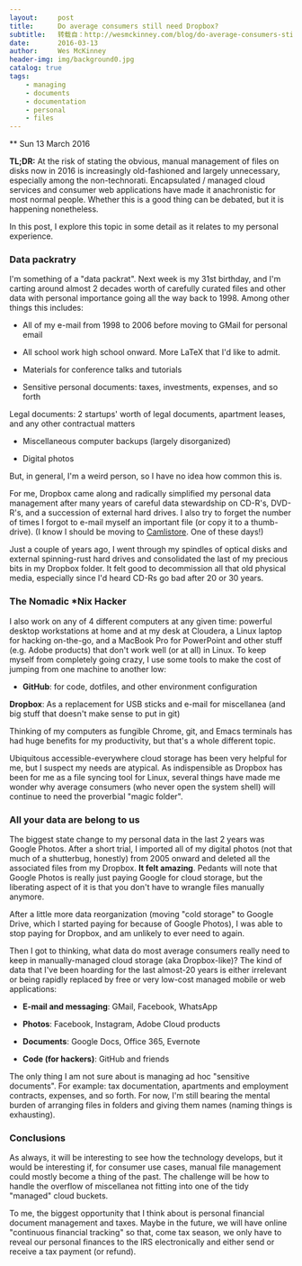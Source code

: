 ```yaml
---
layout:     post
title:      Do average consumers still need Dropbox?
subtitle:   转载自：http://wesmckinney.com/blog/do-average-consumers-still-need-dropbox/
date:       2016-03-13
author:     Wes McKinney
header-img: img/background0.jpg
catalog: true
tags:
    - managing
    - documents
    - documentation
    - personal
    - files
---
```






** Sun 13 March 2016

 

**TL;DR:** At the risk of stating the obvious, manual management of files on
disks now in 2016 is increasingly old-fashioned and largely unnecessary,
especially among the non-technorati. Encapsulated / managed cloud services and
consumer web applications have made it anachronistic for most normal
people. Whether this is a good thing can be debated, but it is happening
nonetheless.

In this post, I explore this topic in some detail as it relates to my personal
experience.

### Data packratry

I'm something of a "data packrat". Next week is my 31st birthday, and I'm
carting around almost 2 decades worth of carefully curated files and other data
with personal importance going all the way back to 1998. Among other things
this includes:

- All of my e-mail from 1998 to 2006 before moving to GMail for personal email

- All school work high school onward. More LaTeX that I'd like to admit.

- Materials for conference talks and tutorials

- Sensitive personal documents: taxes, investments, expenses, and so forth

Legal documents: 2 startups' worth of legal documents, apartment leases, and
 any other contractual matters
- Miscellaneous computer backups (largely disorganized)

- Digital photos


But, in general, I'm a weird person, so I have no idea how common this is.

For me, Dropbox came along and radically simplified my personal data management
after many years of careful data stewardship on CD-R's, DVD-R's, and a
succession of external hard drives. I also try to forget the number of times I
forgot to e-mail myself an important file (or copy it to a thumb-drive). (I
know I should be moving to [Camlistore](https://camlistore.org/). One of these days!)

Just a couple of years ago, I went through my spindles of optical disks and
external spinning-rust hard drives and consolidated the last of my precious
bits in my Dropbox folder. It felt good to decommission all that old physical
media, especially since I'd heard CD-Rs go bad after 20 or 30 years.

### The Nomadic *Nix Hacker

I also work on any of 4 different computers at any given time: powerful desktop
workstations at home and at my desk at Cloudera, a Linux laptop for hacking
on-the-go, and a MacBook Pro for PowerPoint and other stuff (e.g. Adobe
products) that don't work well (or at all) in Linux. To keep myself from
completely going crazy, I use some tools to make the cost of jumping from one
machine to another low:

- **GitHub**: for code, dotfiles, and other environment configuration

**Dropbox**: As a replacement for USB sticks and e-mail for miscellanea (and
 big stuff that doesn't make sense to put in git)

Thinking of my computers as fungible Chrome, git, and Emacs terminals has had
huge benefits for my productivity, but that's a whole different topic.

Ubiquitous accessible-everywhere cloud storage has been very helpful for me,
but I suspect my needs are atypical. As indispensible as Dropbox has been for
me as a file syncing tool for Linux, several things have made me wonder why
average consumers (who never open the system shell) will continue to need the
proverbial "magic folder".

### All your data are belong to us

The biggest state change to my personal data in the last 2 years was Google
Photos. After a short trial, I imported all of my digital photos (not that
much of a shutterbug, honestly) from 2005 onward and deleted all the associated
files from my Dropbox. **It felt amazing**. Pedants will note that Google
Photos is really just paying Google for cloud storage, but the liberating
aspect of it is that you don't have to wrangle files manually anymore.

After a little more data reorganization (moving "cold storage" to Google Drive,
which I started paying for because of Google Photos), I was able to stop paying
for Dropbox, and am unlikely to ever need to again.

Then I got to thinking, what data do most average consumers really need to
keep in manually-managed cloud storage (aka Dropbox-like)? The kind of data
that I've been hoarding for the last almost-20 years is either irrelevant or
being rapidly replaced by free or very low-cost managed mobile or web
applications:

- **E-mail and messaging**: GMail, Facebook, WhatsApp

- **Photos**: Facebook, Instagram, Adobe Cloud products

- **Documents**: Google Docs, Office 365, Evernote

- **Code (for hackers)**: GitHub and friends


The only thing I am not sure about is managing ad hoc "sensitive
documents". For example: tax documentation, apartments and employment
contracts, expenses, and so forth. For now, I'm still bearing the mental burden
of arranging files in folders and giving them names (naming things is
exhausting).

### Conclusions

As always, it will be interesting to see how the technology develops, but it
would be interesting if, for consumer use cases, manual file management could
mostly become a thing of the past. The challenge will be how to handle the
overflow of miscellanea not fitting into one of the tidy "managed" cloud
buckets.

To me, the biggest opportunity that I think about is personal financial
document management and taxes. Maybe in the future, we will have online
"continuous financial tracking" so that, come tax season, we only have to
reveal our personal finances to the IRS electronically and either send or
receive a tax payment (or refund).
